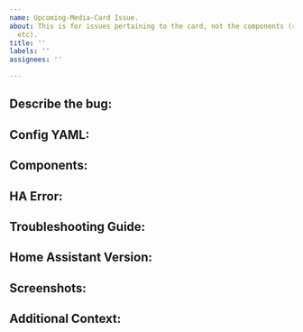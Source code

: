 ```yaml
---
name: Upcoming-Media-Card Issue.
about: This is for issues pertaining to the card, not the components (radarr, sonarr,
  etc).
title: ''
labels: ''
assignees: ''

---
```


<!-- Failure to use the template will result in an issue's closing. -->
<!-- Fill out as many items as you can and do not remove ## Headers. -->

## Describe the bug:
<!-- A clear and concise description of what the bug is. -->

## Config YAML:
<!-- Insert your lovelace code for the card as a code block, do not paste as plain text. -->

## Components:
<!-- Indicate what component/s you're using for the card and if the issue exists with multiple or just one. -->

## HA Error:
<!-- Post the full HA log error -->

## Troubleshooting Guide:
<!-- Indicate if you followed all steps in the troubleshooting guide and include what else you may have learned after doing so.-->
<!-- https://github.com/custom-cards/upcoming-media-card/blob/master/troubleshooting.md -->

## Home Assistant Version:
<!-- Version number of HA you are running (do not just say "latest") -->

## Screenshots:
<!-- If applicable, add screenshots to help explain your problem. -->

## Additional Context:
<!-- Add any other information you think might be helpful. -->
